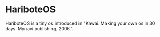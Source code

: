 # HariboteOS

HariboteOS is a tiny os introduced in "Kawai. Making your own os in 30 days. Mynavi publishing, 2006.".

